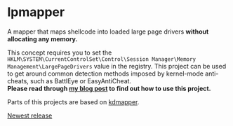 # lpmapper
A mapper that maps shellcode into loaded large page drivers **without allocating any memory.**

This concept requires you to set the `HKLM\SYSTEM\CurrentControlSet\Control\Session Manager\Memory Management\LargePageDrivers` value in the registry. This project can be used to get around common detection methods imposed by kernel-mode anti-cheats, such as BattlEye or EasyAntiCheat.    
**Please read through [my blog post](https://vollragm.github.io/posts/abusing-large-page-drivers/) to find out how to use this project.**  

Parts of this projects are based on [kdmapper](https://github.com/TheCruZ/kdmapper).

[Newest release](https://github.com/VollRagm/lpmapper/releases/latest)
